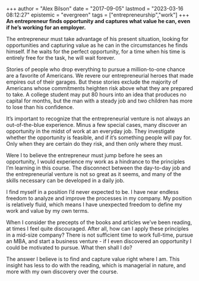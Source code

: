 +++
author = "Alex Bilson"
date = "2017-09-05"
lastmod = "2023-03-16 08:12:27"
epistemic = "evergreen"
tags = ["entrepreneurship","work"]
+++
**An entrepreneur finds opportunity and captures what value he can, even if he’s working for an employer.**

The entrepreneur must take advantage of his present situation, looking for opportunities and capturing value as he can in the circumstances he finds himself.  If he waits for the perfect opportunity, for a time when his time is entirely free for the task, he will wait forever.

Stories of people who drop everything to pursue a million-to-one chance are a favorite of Americans.  We revere our entrepreneurial heroes that made empires out of their garages.  But these stories exclude the majority of Americans whose commitments heighten risk above what they are prepared to take.  A college student may put 80 hours into an idea that produces no capital for months, but the man with a steady job and two children has more to lose than his confidence.

It’s important to recognize that the entrepreneurial venture is not always an out-of-the-blue experience.  Minus a few special cases, many discover an opportunity in the midst of work at an everyday job.  They investigate whether the opportunity is feasible, and if it’s something people will pay for.  Only when they are certain do they risk, and then only where they must.

Were I to believe the entrepreneur must jump before he sees an opportunity, I would experience my work as a hindrance to the principles I’m learning in this course.  The disconnect between the day-to-day job and the entrepreneurial venture is not so great as it seems, and many of the skills necessary can be developed in a daily job.

I find myself in a position I’d never expected to be.  I have near endless freedom to analyze and improve the processes in my company.  My position is relatively fluid, which means I have unexpected freedom to define my work and value by my own terms.

When I consider the precepts of the books and articles we’ve been reading, at times I feel quite discouraged.  After all, how can I apply these principles in a mid-size company?  There is not sufficient time to work full-time, pursue an MBA, and start a business venture - if I even discovered an opportunity I could be motivated to pursue.  What then shall I do?

The answer I believe is to find and capture value right where I am.  This insight has less to do with the reading, which is managerial in nature, and more with my own discovery over the course.
